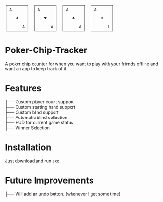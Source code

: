 ```
┌─────────┐  ┌─────────┐  ┌─────────┐  ┌─────────┐
│ A       │  │ A       │  │ A       │  │ A       │
│         │  │         │  │         │  │         │
│    ♠    │  │    ♥    │  │    ♣    │  │    ♦    │
│         │  │         │  │         │  │         │
│       A │  │       A │  │       A │  │       A │
└─────────┘  └─────────┘  └─────────┘  └─────────┘
```

# Poker-Chip-Tracker
A poker chip counter for when you want to play with your friends offline and want an app to keep track of it.

# Features
├── Custom player count support\
├── Custom starting hand support\
├── Custom blind support\
├── Automatic blind collection\
├── HUD for current game status\
├── Winner Selection 

# Installation
Just download and run exe.

# Future Improvements
├── Will add an undo button. (whenever I get some time)
